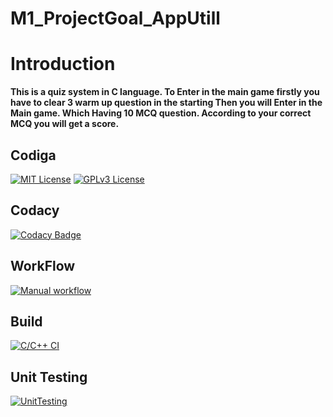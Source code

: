# M1_ProjectGoal_AppUtill

# Introduction

**This is a quiz system in C language. To Enter in the main game firstly you have to clear 3 warm up question in the starting Then you will Enter in the Main game.
Which Having 10 MCQ question. According to your correct MCQ you will get a score.**

## Codiga

[![MIT License](https://api.codiga.io/project/31027/score/svg)]()
[![GPLv3 License](https://api.codiga.io/project/31027/status/svg)]()

## Codacy

[![Codacy Badge](https://app.codacy.com/project/badge/Grade/5cda890f389d4f18a7a962cb02e85312)]()

## WorkFlow

[![Manual workflow](https://github.com/manu9458/M1_ProjectGoal_AppUtill/actions/workflows/manual.yml/badge.svg)](https://github.com/manu9458/M1_ProjectGoal_AppUtill/actions/workflows/manual.yml)

## Build

[![C/C++ CI](https://github.com/manu9458/M1_ProjectGoal_AppUtill/actions/workflows/c1-cpp.yml/badge.svg)](https://github.com/manu9458/M1_ProjectGoal_AppUtill/actions/workflows/c1-cpp.yml)

## Unit Testing

[![UnitTesting](https://github.com/manu9458/M1_ProjectGoal_AppUtill/actions/workflows/c-cpp1.yml/badge.svg)](https://github.com/manu9458/M1_ProjectGoal_AppUtill/actions/workflows/c-cpp1.yml)







